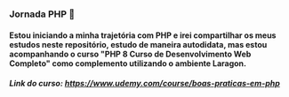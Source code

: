 ### Jornada PHP 🐘
#### Estou iniciando a minha trajetória com PHP e irei compartilhar os meus estudos neste repositório, estudo de maneira autodidata, mas estou acompanhando o curso "PHP 8 Curso de Desenvolvimento Web Completo" como complemento utilizando o ambiente Laragon.
##### Link do curso: https://www.udemy.com/course/boas-praticas-em-php
